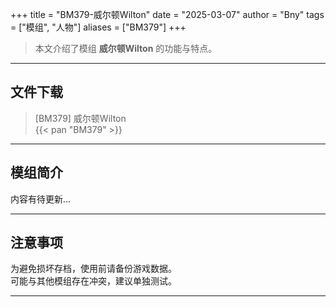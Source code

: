 +++
title = "BM379-威尔顿Wilton"
date = "2025-03-07"
author = "Bny"
tags = ["模组", "人物"]
aliases = ["BM379"]
+++

> 本文介绍了模组 **威尔顿Wilton** 的功能与特点。

---

## 文件下载

> [BM379] 威尔顿Wilton  
{{< pan "BM379" >}}  

---

## 模组简介

>  
内容有待更新...  

---

## 注意事项

>  
为避免损坏存档，使用前请备份游戏数据。  
可能与其他模组存在冲突，建议单独测试。  

---

